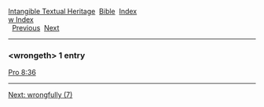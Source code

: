 [Intangible Textual Heritage](../../index)  [Bible](../index) 
[Index](index)   
[w Index](_w_)  
  [Previous](c12648)  [Next](c12650) 

------------------------------------------------------------------------

### &lt;wrongeth&gt; 1 entry

[Pro 8:36](../kjv/pro008.htm#036)  

------------------------------------------------------------------------

[Next: wrongfully (7)](c12650)
